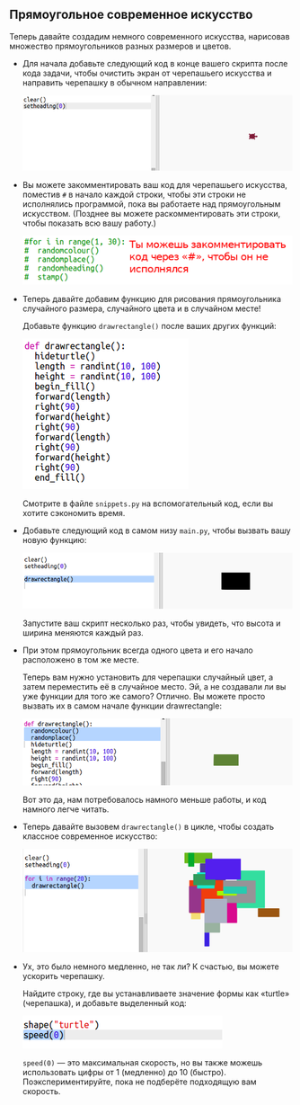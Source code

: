 ## Прямоугольное современное искусство

Теперь давайте создадим немного современного искусства, нарисовав множество прямоугольников разных размеров и цветов.

+ Для начала добавьте следующий код в конце вашего скрипта после кода задачи, чтобы очистить экран от черепашьего искусства и направить черепашку в обычном направлении:
    
    ![снимок экрана](images/modern-reset.png)

+ Вы можете закомментировать ваш код для черепашьего искусства, поместив `#` в начало каждой строки, чтобы эти строки не исполнялись программой, пока вы работаете над прямоугольным искусством. (Позднее вы можете раскомментировать эти строки, чтобы показать всю вашу работу.)
    
    ![снимок экрана](images/modern-comment.png)

+ Теперь давайте добавим функцию для рисования прямоугольника случайного размера, случайного цвета и в случайном месте!
    
    Добавьте функцию `drawrectangle()` после ваших других функций:
    
    ![снимок экрана](images/modern-rect-function.png)
    
    Смотрите в файле `snippets.py` на вспомогательный код, если вы хотите сэкономить время.

+ Добавьте следующий код в самом низу `main.py`, чтобы вызвать вашу новую функцию:
    
    ![снимок экрана](images/modern-call-rect.png)
    
    Запустите ваш скрипт несколько раз, чтобы увидеть, что высота и ширина меняются каждый раз.

+ При этом прямоугольник всегда одного цвета и его начало расположено в том же месте.
    
    Теперь вам нужно установить для черепашки случайный цвет, а затем переместить её в случайное место. Эй, а не создавали ли вы уже функции для того же самого? Отлично. Вы можете просто вызвать их в самом начале функции drawrectangle:
    
    ![снимок экрана](images/modern-random-rect.png)
    
    Вот это да, нам потребовалось намного меньше работы, и код намного легче читать.

+ Теперь давайте вызовем `drawrectangle()` в цикле, чтобы создать классное современное искусство:
    
    ![снимок экрана](images/modern-rect-art.png)

+ Ух, это было немного медленно, не так ли? К счастью, вы можете ускорить черепашку.
    
    Найдите строку, где вы устанавливаете значение формы как «turtle» (черепашка), и добавьте выделенный код:
    
    ![снимок экрана](images/modern-speed.png)
    
    `speed(0)` — это максимальная скорость, но вы также можешь использовать цифры от 1 (медленно) до 10 (быстро). Поэкспериментируйте, пока не подберёте подходящую вам скорость.
